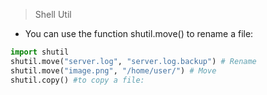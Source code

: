 

> Shell Util

- You can use the function shutil.move() to rename a file:

```python
import shutil
shutil.move("server.log", "server.log.backup") # Rename
shutil.move("image.png", "/home/user/") # Move
shutil.copy() #to copy a file:
```
